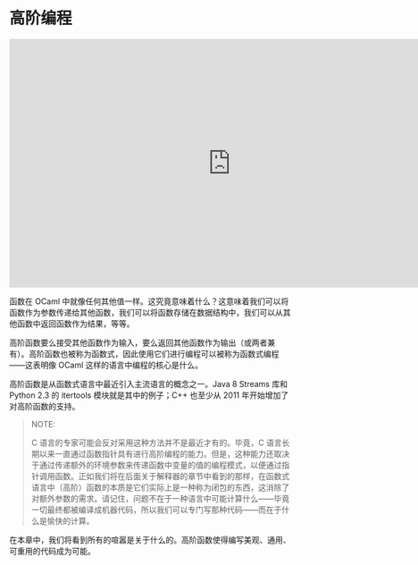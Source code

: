 # 高阶编程

<iframe width="791" height="445" src="https://www.youtube.com/embed/rTbinjZ9-oc" title="Higher-Order Functions | OCaml Programming | Chapter 4 Video 1" frameborder="0" allow="accelerometer; autoplay; clipboard-write; encrypted-media; gyroscope; picture-in-picture; web-share" referrerpolicy="strict-origin-when-cross-origin" allowfullscreen></iframe>


函数在 OCaml 中就像任何其他值一样。这究竟意味着什么？这意味着我们可以将函数作为参数传递给其他函数，我们可以将函数存储在数据结构中，我们可以从其他函数中返回函数作为结果，等等。

高阶函数要么接受其他函数作为输入，要么返回其他函数作为输出（或两者兼有）。高阶函数也被称为函数式，因此使用它们进行编程可以被称为函数式编程——这表明像 OCaml 这样的语言中编程的核心是什么。

高阶函数是从函数式语言中最近引入主流语言的概念之一。Java 8 Streams 库和 Python 2.3 的 itertools 模块就是其中的例子；C++ 也至少从 2011 年开始增加了对高阶函数的支持。

> NOTE:
>
> C 语言的专家可能会反对采用这种方法并不是最近才有的。毕竟，C 语言长期以来一直通过函数指针具有进行高阶编程的能力。但是，这种能力还取决于通过传递额外的环境参数来传递函数中变量的值的编程模式，以便通过指针调用函数。正如我们将在后面关于解释器的章节中看到的那样，在函数式语言中（高阶）函数的本质是它们实际上是一种称为闭包的东西，这消除了对额外参数的需求。请记住，问题不在于一种语言中可能计算什么——毕竟一切最终都被编译成机器代码，所以我们可以专门写那种代码——而在于什么是愉快的计算。

在本章中，我们将看到所有的喧嚣是关于什么的。高阶函数使得编写美观、通用、可重用的代码成为可能。
